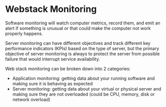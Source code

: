 # Webstack Monitoring
Software monitoring will watch computer metrics, record them, and emit an alert if something is unusual or that could make the computer not work properly happens.

Server monitoring can have different objectives and track different key performance indicators (KPIs) based on the type of server, but the primary objective of server monitoring is always to protect the server from possible failure that would interrupt service availability.


Web stack monitoring can be broken down into 2 categories:

* Application monitoring: getting data about your running software and making sure it is behaving as expected
* Server monitoring: getting data about your virtual or physical server and making sure they are not overloaded (could be CPU, memory, disk or network overload)

